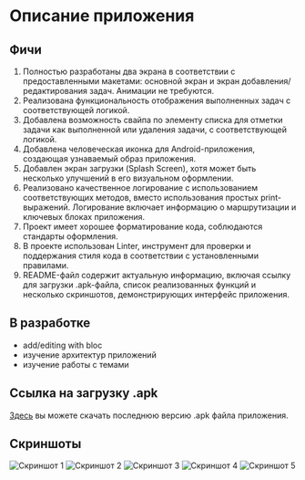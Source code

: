 # Описание приложения

## Фичи


1. Полностью разработаны два экрана в соответствии с предоставленными макетами: основной экран и экран добавления/редактирования задач. Анимации не требуются.
2. Реализована функциональность отображения выполненных задач с соответствующей логикой.
3. Добавлена возможность свайпа по элементу списка для отметки задачи как выполненной или удаления задачи, с соответствующей логикой.
4. Добавлена человеческая иконка для Android-приложения, создающая узнаваемый образ приложения.
5. Добавлен экран загрузки (Splash Screen), хотя может быть несколько улучшений в его визуальном оформлении.
6. Реализовано качественное логирование с использованием соответствующих методов, вместо использования простых print-выражений. Логирование включает информацию о маршрутизации и ключевых блоках приложения.
7. Проект имеет хорошее форматирование кода, соблюдаются стандарты оформления.
8. В проекте использован Linter, инструмент для проверки и поддержания стиля кода в соответствии с установленными правилами.
9. README-файл содержит актуальную информацию, включая ссылку для загрузки .apk-файла, список реализованных функций и несколько скриншотов, демонстрирующих интерфейс приложения.


## В разработке

- add/editing with bloc
- изучение архитектур приложений
- изучение работы с темами

## Ссылка на загрузку .apk

[Здесь](https://disk.yandex.ru/d/cnEVc-sqZTsDlA) вы можете скачать последнюю версию .apk файла приложения.

## Скриншоты

![Скриншот 1](https://sun9-79.userapi.com/impg/KvYxMOjEKLJr-WglvHiqzW6PjCOBEEOLGBD7oQ/rtTJL5WKst8.jpg?size=972x2160&quality=96&sign=fc20df83588095929e96876ee65a12b6&type=album)
![Скриншот 2](https://sun9-30.userapi.com/impg/ertrJB9-MhMro5mZgxk-YDtyJhmHVN2WlHIrpg/U4zBOBem89c.jpg?size=972x2160&quality=96&sign=7ce4ae372a4997c98f1308ee7496cded&type=album)
![Скриншот 3](https://sun9-80.userapi.com/impg/hGihb1g4szWnHa7izhECU_C4hwlyyCmQOR6-JA/7fqufASkGCg.jpg?size=972x2160&quality=96&sign=42c70b95ddda87a3e882ab073fb7d2f2&type=album)
![Скриншот 4](https://sun9-13.userapi.com/impg/vDPE2CvO25AL8Fym8proZME_ocYglMn73MNUZA/XjwLqY8i0sw.jpg?size=972x2160&quality=96&sign=f2fadcc40f77d78a53282ae469c17a36&type=album)
![Скриншот 5](https://sun9-23.userapi.com/impg/6MgL-DJrQNV3G4158vVFLzpIqw30FWj96jGpEg/s7-4RTS-B6Q.jpg?size=972x2160&quality=96&sign=6948c32627db5bb7e65a5536b1c307f6&type=album)
